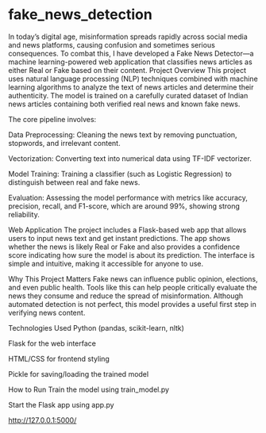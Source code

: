 # fake_news_detection
In today’s digital age, misinformation spreads rapidly across social media and news platforms, causing confusion and sometimes serious consequences. To combat this, I have developed a Fake News Detector—a machine learning-powered web application that classifies news articles as either Real or Fake based on their content.
Project Overview
This project uses natural language processing (NLP) techniques combined with machine learning algorithms to analyze the text of news articles and determine their authenticity. The model is trained on a carefully curated dataset of Indian news articles containing both verified real news and known fake news.

The core pipeline involves:

Data Preprocessing: Cleaning the news text by removing punctuation, stopwords, and irrelevant content.

Vectorization: Converting text into numerical data using TF-IDF vectorizer.

Model Training: Training a classifier (such as Logistic Regression) to distinguish between real and fake news.

Evaluation: Assessing the model performance with metrics like accuracy, precision, recall, and F1-score, which are around 99%, showing strong reliability.

Web Application
The project includes a Flask-based web app that allows users to input news text and get instant predictions. The app shows whether the news is likely Real or Fake and also provides a confidence score indicating how sure the model is about its prediction. The interface is simple and intuitive, making it accessible for anyone to use.

Why This Project Matters
Fake news can influence public opinion, elections, and even public health. Tools like this can help people critically evaluate the news they consume and reduce the spread of misinformation. Although automated detection is not perfect, this model provides a useful first step in verifying news content.

Technologies Used
Python (pandas, scikit-learn, nltk)

Flask for the web interface

HTML/CSS for frontend styling

Pickle for saving/loading the trained model

How to Run
Train the model using train_model.py

Start the Flask app using app.py

http://127.0.0.1:5000/

